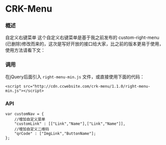 # CRK-Menu

### 概述
自定义右键菜单
这个自定义右键菜单是基于我之前发布的 custom-right-menu (已删除)修改而来的，这次是写好开放的接口给大家，比之前的版本更易于使用，使用方法请看下文：

### 调用
在jQuery后面引入 `right-menu-min.js` 文件，或直接使用下面的代码：
```
<script src="http://cdn.ccwebsite.com/crk-menu/1.1.0/right-menu-min.js"></script>
```

### API
```
var customNav = {
	//增加自定义菜单
    "customLink" : [["Link","Name"],["Link","Name"]],
    //增加自定义二维码
    "qrCode" : ["ImgLink","ButtonName"];
};
```
